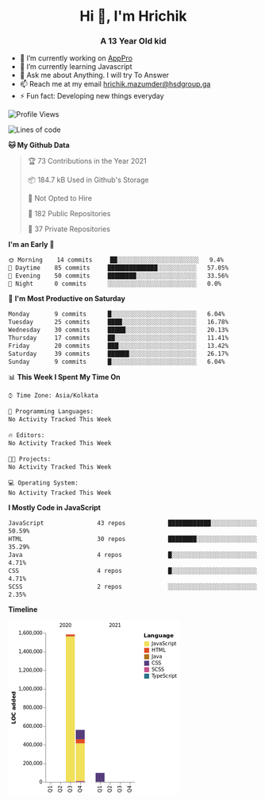 <h1 align="center">Hi 👋, I'm Hrichik</h1>
<h3 align="center">A 13 Year Old kid</h3>


- 🔭 I’m currently working on [AppPro](https://apppro.in)
- 🌱 I’m currently learning Javascript
- 💬 Ask me about Anything. I will try To Answer
- 📫 Reach me at my email hrichik.mazumder@hsdgroup.ga
- ⚡ Fun fact: Developing new things everyday

<!--START_SECTION:waka-->
![Profile Views](http://img.shields.io/badge/Profile%20Views-1-blue)

![Lines of code](https://img.shields.io/badge/From%20Hello%20World%20I%27ve%20Written-2.2%20million%20lines%20of%20code-blue)

**🐱 My Github Data** 

> 🏆 73 Contributions in the Year 2021
 > 
> 📦 184.7 kB Used in Github's Storage 
 > 
> 🚫 Not Opted to Hire
 > 
> 📜 182 Public Repositories 
 > 
> 🔑 37 Private Repositories  
 > 
**I'm an Early 🐤** 

```text
🌞 Morning    14 commits     ██░░░░░░░░░░░░░░░░░░░░░░░   9.4% 
🌆 Daytime    85 commits     ██████████████░░░░░░░░░░░   57.05% 
🌃 Evening    50 commits     ████████░░░░░░░░░░░░░░░░░   33.56% 
🌙 Night      0 commits      ░░░░░░░░░░░░░░░░░░░░░░░░░   0.0%

```
📅 **I'm Most Productive on Saturday** 

```text
Monday       9 commits      █░░░░░░░░░░░░░░░░░░░░░░░░   6.04% 
Tuesday      25 commits     ████░░░░░░░░░░░░░░░░░░░░░   16.78% 
Wednesday    30 commits     █████░░░░░░░░░░░░░░░░░░░░   20.13% 
Thursday     17 commits     ██░░░░░░░░░░░░░░░░░░░░░░░   11.41% 
Friday       20 commits     ███░░░░░░░░░░░░░░░░░░░░░░   13.42% 
Saturday     39 commits     ██████░░░░░░░░░░░░░░░░░░░   26.17% 
Sunday       9 commits      █░░░░░░░░░░░░░░░░░░░░░░░░   6.04%

```


📊 **This Week I Spent My Time On** 

```text
⌚︎ Time Zone: Asia/Kolkata

💬 Programming Languages: 
No Activity Tracked This Week

🔥 Editors: 
No Activity Tracked This Week

🐱‍💻 Projects: 
No Activity Tracked This Week

💻 Operating System: 
No Activity Tracked This Week

```

**I Mostly Code in JavaScript** 

```text
JavaScript               43 repos            ████████████░░░░░░░░░░░░░   50.59% 
HTML                     30 repos            ████████░░░░░░░░░░░░░░░░░   35.29% 
Java                     4 repos             █░░░░░░░░░░░░░░░░░░░░░░░░   4.71% 
CSS                      4 repos             █░░░░░░░░░░░░░░░░░░░░░░░░   4.71% 
SCSS                     2 repos             ░░░░░░░░░░░░░░░░░░░░░░░░░   2.35%

```


**Timeline**

![Chart not found](https://raw.githubusercontent.com/hrichiksite/hrichiksite/master/charts/bar_graph.png) 


<!--END_SECTION:waka-->
